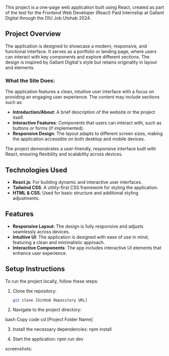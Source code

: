 
This project is a one-page web application built using React, created as part of the test for the Frontend Web Developer (React) Paid Internship at Gallant Digital through the DIU Job Utshab 2024.

## Project Overview

The application is designed to showcase a modern, responsive, and functional interface. It serves as a portfolio or landing page, where users can interact with key components and explore different sections. The design is inspired by Gallant Digital's style but retains originality in layout and elements.

### What the Site Does:
The application features a clean, intuitive user interface with a focus on providing an engaging user experience. The content may include sections such as:

- **Introduction/About**: A brief description of the website or the project itself.
- **Interactive Features**: Components that users can interact with, such as buttons or forms (if implemented).
- **Responsive Design**: The layout adapts to different screen sizes, making the application accessible on both desktop and mobile devices.

The project demonstrates a user-friendly, responsive interface built with React, ensuring flexibility and scalability across devices.

## Technologies Used

- **React.js**: For building dynamic and interactive user interfaces.
- **Tailwind CSS**: A utility-first CSS framework for styling the application.
- **HTML & CSS**: Used for basic structure and additional styling adjustments.

## Features

- **Responsive Layout**: The design is fully responsive and adjusts seamlessly across devices.
- **Intuitive UI**: The application is designed with ease of use in mind, featuring a clean and minimalistic approach.
- **Interactive Components**: The app includes interactive UI elements that enhance user experience.

## Setup Instructions

To run the project locally, follow these steps:

1. Clone the repository:
   ```bash
   git clone [GitHub Repository URL]

2. Navigate to the project directory:

bash
Copy code
cd [Project Folder Name]

3. Install the necessary dependencies: 
npm install

4. Start the application:
npm run dev

screenshots: 


